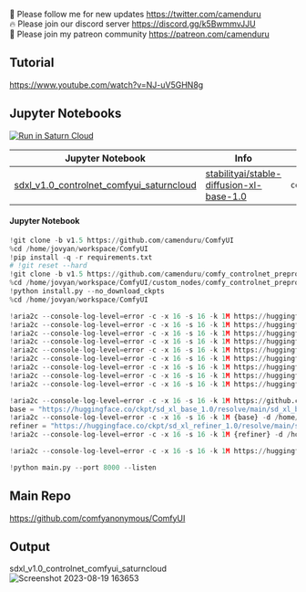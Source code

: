 🐣 Please follow me for new updates https://twitter.com/camenduru <br />
🔥 Please join our discord server https://discord.gg/k5BwmmvJJU <br />
🥳 Please join my patreon community https://patreon.com/camenduru <br />

## Tutorial
https://www.youtube.com/watch?v=NJ-uV5GHN8g <br />

## Jupyter Notebooks
[![Run in Saturn Cloud](https://saturncloud.io/images/embed/run-in-saturn-cloud.svg)](https://app.community.saturnenterprise.io/dash/o/community/resources?templateId=c7a1376c6ced4b81a0f82d011a9229f7)

| Jupyter Notebook | Info | Load
| --- | --- | --- |
[sdxl_v1.0_controlnet_comfyui_saturncloud](sdxl_v1.0_controlnet_comfyui_saturncloud.md) | [stabilityai/stable-diffusion-xl-base-1.0](https://huggingface.co/stabilityai/stable-diffusion-xl-base-1.0) | `controlnet_v1.0.json`

#### Jupyter Notebook
```py
!git clone -b v1.5 https://github.com/camenduru/ComfyUI
%cd /home/jovyan/workspace/ComfyUI
!pip install -q -r requirements.txt
# !git reset --hard
!git clone -b v1.5 https://github.com/camenduru/comfy_controlnet_preprocessors /home/jovyan/workspace/ComfyUI/custom_nodes/comfy_controlnet_preprocessors
%cd /home/jovyan/workspace/ComfyUI/custom_nodes/comfy_controlnet_preprocessors
!python install.py --no_download_ckpts
%cd /home/jovyan/workspace/ComfyUI

!aria2c --console-log-level=error -c -x 16 -s 16 -k 1M https://huggingface.co/ckpt/controlnet-sdxl-1.0/resolve/main/OpenPoseXL2.safetensors -d /home/jovyan/workspace/ComfyUI/models/controlnet -o OpenPoseXL2.safetensors
!aria2c --console-log-level=error -c -x 16 -s 16 -k 1M https://huggingface.co/ckpt/controlnet-sdxl-1.0/resolve/main/control-lora-canny-rank128.safetensors -d /home/jovyan/workspace/ComfyUI/models/controlnet -o control-lora-canny-rank128.safetensors
!aria2c --console-log-level=error -c -x 16 -s 16 -k 1M https://huggingface.co/ckpt/controlnet-sdxl-1.0/resolve/main/control-lora-canny-rank256.safetensors -d /home/jovyan/workspace/ComfyUI/models/controlnet -o control-lora-canny-rank256.safetensors
!aria2c --console-log-level=error -c -x 16 -s 16 -k 1M https://huggingface.co/ckpt/controlnet-sdxl-1.0/resolve/main/control-lora-depth-rank128.safetensors -d /home/jovyan/workspace/ComfyUI/models/controlnet -o control-lora-depth-rank128.safetensors
!aria2c --console-log-level=error -c -x 16 -s 16 -k 1M https://huggingface.co/ckpt/controlnet-sdxl-1.0/resolve/main/control-lora-depth-rank256.safetensors -d /home/jovyan/workspace/ComfyUI/models/controlnet -o control-lora-depth-rank256.safetensors
!aria2c --console-log-level=error -c -x 16 -s 16 -k 1M https://huggingface.co/ckpt/controlnet-sdxl-1.0/resolve/main/control-lora-recolor-rank128.safetensors -d /home/jovyan/workspace/ComfyUI/models/controlnet -o control-lora-recolor-rank128.safetensors
!aria2c --console-log-level=error -c -x 16 -s 16 -k 1M https://huggingface.co/ckpt/controlnet-sdxl-1.0/resolve/main/control-lora-recolor-rank256.safetensors -d /home/jovyan/workspace/ComfyUI/models/controlnet -o control-lora-recolor-rank256.safetensors
!aria2c --console-log-level=error -c -x 16 -s 16 -k 1M https://huggingface.co/ckpt/controlnet-sdxl-1.0/resolve/main/control-lora-sketch-rank128-metadata.safetensors -d /home/jovyan/workspace/ComfyUI/models/controlnet -o control-lora-sketch-rank128-metadata.safetensors
!aria2c --console-log-level=error -c -x 16 -s 16 -k 1M https://huggingface.co/ckpt/controlnet-sdxl-1.0/resolve/main/control-lora-sketch-rank256.safetensors -d /home/jovyan/workspace/ComfyUI/models/controlnet -o control-lora-sketch-rank256.safetensors

!aria2c --console-log-level=error -c -x 16 -s 16 -k 1M https://github.com/xinntao/Real-ESRGAN/releases/download/v0.2.1/RealESRGAN_x2plus.pth -d /home/jovyan/workspace/ComfyUI/models/upscale_models -o RealESRGAN_x2plus.pth
base = "https://huggingface.co/ckpt/sd_xl_base_1.0/resolve/main/sd_xl_base_1.0_0.9vae.safetensors"
!aria2c --console-log-level=error -c -x 16 -s 16 -k 1M {base} -d /home/jovyan/workspace/ComfyUI/models/checkpoints -o sd_xl_base_1.0.safetensors
refiner = "https://huggingface.co/ckpt/sd_xl_refiner_1.0/resolve/main/sd_xl_refiner_1.0_0.9vae.safetensors"
!aria2c --console-log-level=error -c -x 16 -s 16 -k 1M {refiner} -d /home/jovyan/workspace/ComfyUI/models/checkpoints -o sd_xl_refiner_1.0.safetensors

!aria2c --console-log-level=error -c -x 16 -s 16 -k 1M https://huggingface.co/ckpt/sdxl_vae/resolve/main/sdxl_vae.safetensors -d /home/jovyan/workspace/ComfyUI/models/vae -o sdxl_vae.vae.safetensors

!python main.py --port 8000 --listen

```

## Main Repo
https://github.com/comfyanonymous/ComfyUI

## Output

sdxl_v1.0_controlnet_comfyui_saturncloud
![Screenshot 2023-08-19 163653](https://github.com/camenduru/sdxl-colab/assets/54370274/c73c00be-2026-488d-a05d-22e5294b57c1)

